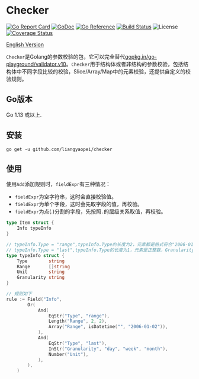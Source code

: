 # Checker
[![Go Report Card](https://goreportcard.com/badge/github.com/liangyaopei/checker)](https://goreportcard.com/report/github.com/liangyaopei/checker)
[![GoDoc](https://godoc.org/github.com/liangyaopei/checker?status.svg)](http://godoc.org/github.com/liangyaopei/checker)
[![Go Reference](https://pkg.go.dev/badge/github.com/liangyaopei/checker.svg)](https://pkg.go.dev/github.com/liangyaopei/checker)
[![Build Status](https://travis-ci.com/liangyaopei/checker.svg?branch=master)](https://travis-ci.com/liangyaopei/checker)
![License](https://img.shields.io/dub/l/vibe-d.svg)
[![Coverage Status](https://coveralls.io/repos/github/liangyaopei/checker/badge.svg?branch=master)](https://coveralls.io/github/liangyaopei/checker?branch=master)

[English Version](README.md)


`Checker`是Golang的参数校验的包，它可以完全替代[gopkg.in/go-playground/validator.v10](https://godoc.org/gopkg.in/go-playground/validator.v10)。`Checker`用于结构体或者非结构的参数校验，包括结构体中不同字段比较的校验，Slice/Array/Map中的元素校验，还提供自定义的校验规则。

## Go版本

Go 1.13 或以上.


## 安装
```
go get -u github.com/liangyaopei/checker
```

## 使用
使用`Add`添加规则时，`fieldExpr`有三种情况：
- `fieldExpr`为空字符串，这时会直接校验值。
- `fieldExpr`为单个字段，这时会先取字段的值，再校验。
- `fieldExpr`为点(.)分割的字段，先按照`.`的层级关系取值，再校验。

```go
type Item struct {
	Info typeInfo
}

// typeInfo.Type = "range",typeInfo.Type的长度为2，元素都是格式符合"2006-01-02"
// typeInfo.Type = "last",typeInfo.Type的长度为1，元素是正整数，Granularity只能是day/week/month之一
type typeInfo struct {
	Type        string
	Range       []string
	Unit        string
	Granularity string
}

// 规则如下
rule := Field("Info",
		Or(
			And(
				EqStr("Type", "range"),
				Length("Range", 2, 2),
				Array("Range", isDatetime("", "2006-01-02")),
			),
			And(
				EqStr("Type", "last"),
				InStr("Granularity", "day", "week", "month"),
				Number("Unit"),
			),
		),
	)
```